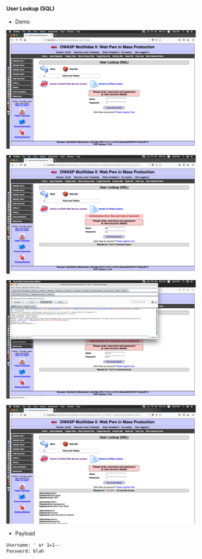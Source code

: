 #### User Lookup (SQL)

- Demo

![](images/1.png)

![](images/2.png)

![](images/3.png)

![](images/4.png)

- Payload

```
Username: ' or 1=1-- 
Password: blah
```